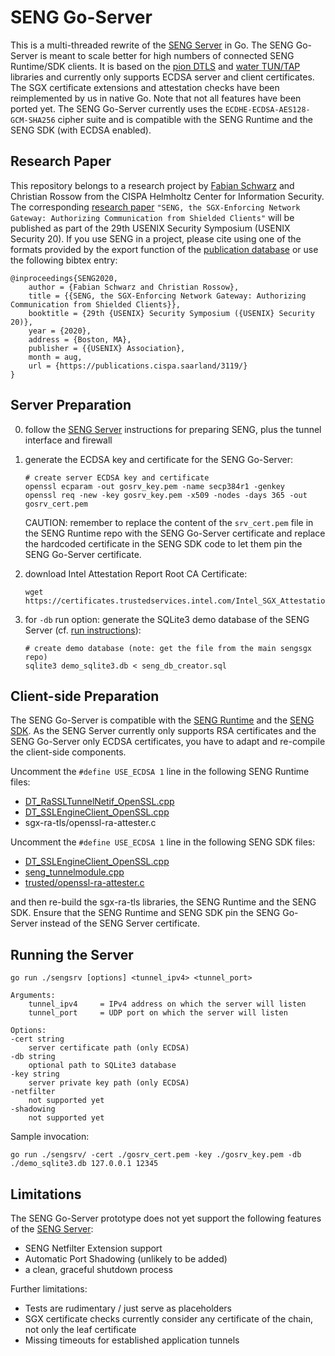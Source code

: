 # SENG Go-Server
This is a multi-threaded rewrite of the [SENG Server](https://github.com/sengsgx/sengsgx/tree/master/seng_server) in Go.
The SENG Go-Server is meant to scale better for high numbers of connected SENG Runtime/SDK clients.
It is based on the [pion DTLS](https://github.com/pion/dtls) and [water TUN/TAP](https://github.com/songgao/water) libraries and currently only supports ECDSA server and client certificates.
The SGX certificate extensions and attestation checks have been reimplemented by us in native Go.
Note that not all features have been ported yet.
The SENG Go-Server currently uses the `ECDHE-ECDSA-AES128-GCM-SHA256` cipher suite and is compatible with the SENG Runtime and the SENG SDK (with ECDSA enabled).

## Research Paper
This repository belongs to a research project by [Fabian Schwarz](https://github.com/fa-schwarz) and Christian Rossow from the CISPA Helmholtz Center for Information Security.
The corresponding [research paper](https://publications.cispa.saarland/3119/1/seng-sec20.pdf) `"SENG, the SGX-Enforcing Network Gateway: Authorizing Communication from Shielded Clients"` will be published as part of the 29th USENIX Security Symposium (USENIX Security 20).
If you use SENG in a project, please cite using one of the formats provided by the export function of the [publication database](https://publications.cispa.saarland/3119/) or use the following bibtex entry:

```
@inproceedings{SENG2020,
    author = {Fabian Schwarz and Christian Rossow},
    title = {{SENG, the SGX-Enforcing Network Gateway: Authorizing Communication from Shielded Clients}},
    booktitle = {29th {USENIX} Security Symposium ({USENIX} Security 20)},
    year = {2020},
    address = {Boston, MA},
    publisher = {{USENIX} Association},
    month = aug,
    url = {https://publications.cispa.saarland/3119/}
}
```

## Server Preparation
0. follow the [SENG Server](https://github.com/sengsgx/sengsgx/tree/master/seng_server#build) instructions for preparing SENG, plus the tunnel interface and firewall

1. generate the ECDSA key and certificate for the SENG Go-Server:
	```
	# create server ECDSA key and certificate
	openssl ecparam -out gosrv_key.pem -name secp384r1 -genkey
	openssl req -new -key gosrv_key.pem -x509 -nodes -days 365 -out gosrv_cert.pem
	```

	CAUTION: remember to replace the content of the `srv_cert.pem` file in the SENG Runtime repo with the SENG Go-Server certificate and replace the hardcoded certificate in the SENG SDK code to let them pin the SENG Go-Server certificate.

2. download Intel Attestation Report Root CA Certificate:
	```
	wget https://certificates.trustedservices.intel.com/Intel_SGX_Attestation_RootCA.pem
	```

3. for `-db` run option: generate the SQLite3 demo database of the SENG Server (cf. [run instructions](https://github.com/sengsgx/sengsgx/tree/master/seng_server#run)):
	```
	# create demo database (note: get the file from the main sengsgx repo)
	sqlite3 demo_sqlite3.db < seng_db_creator.sql
	```

## Client-side Preparation
The SENG Go-Server is  compatible with the [SENG Runtime](https://github.com/sengsgx/sengsgx/tree/master/seng_runtime) and the [SENG SDK](https://github.com/sengsgx/sengsgx/tree/master/seng_sdk).
As the SENG Server currently only supports RSA certificates and the SENG Go-Server only ECDSA certificates, you have to adapt and re-compile the client-side components.

Uncomment the `#define USE_ECDSA 1` line in the following SENG Runtime files:
* [DT_RaSSLTunnelNetif_OpenSSL.cpp](https://github.com/sengsgx/sengsgx/blob/master/seng_runtime/lwip_based_client_lib/dtls_tunnel_netif/src/DT_RaSSLTunnelNetif_OpenSSL.cpp)
* [DT_SSLEngineClient_OpenSSL.cpp](https://github.com/sengsgx/sengsgx/blob/master/seng_runtime/lwip_based_client_lib/dtls_tunnel_netif/src/DT_SSLEngineClient_OpenSSL.cpp)
* sgx-ra-tls/openssl-ra-attester.c

Uncomment the `#define USE_ECDSA 1` line in the following SENG SDK files:
* [DT_SSLEngineClient_OpenSSL.cpp](https://github.com/sengsgx/sengsgx/blob/master/seng_sdk/enclave/seng/src/DT_SSLEngineClient_OpenSSL.cpp)
* [seng_tunnelmodule.cpp](https://github.com/sengsgx/sengsgx/blob/master/seng_sdk/enclave/seng/src/seng_tunnelmodule.cpp)
* [trusted/openssl-ra-attester.c](https://github.com/sengsgx/sengsgx/blob/master/seng_sdk/external/sgx-ra-tls/trusted/openssl-ra-attester.c)

and then re-build the sgx-ra-tls libraries, the SENG Runtime and the SENG SDK.
Ensure that the SENG Runtime and SENG SDK pin the SENG Go-Server instead of the SENG Server certificate.


## Running the Server
```
go run ./sengsrv [options] <tunnel_ipv4> <tunnel_port>

Arguments:
    tunnel_ipv4     = IPv4 address on which the server will listen
    tunnel_port     = UDP port on which the server will listen

Options:
-cert string
    server certificate path (only ECDSA)
-db string
    optional path to SQLite3 database
-key string
    server private key path (only ECDSA)
-netfilter
    not supported yet
-shadowing
    not supported yet
```

Sample invocation:
```
go run ./sengsrv/ -cert ./gosrv_cert.pem -key ./gosrv_key.pem -db ./demo_sqlite3.db 127.0.0.1 12345
```

## Limitations
The SENG Go-Server prototype does not yet support the following features of the [SENG Server](https://github.com/sengsgx/sengsgx/tree/master/seng_server):
* SENG Netfilter Extension support
* Automatic Port Shadowing (unlikely to be added)
* a clean, graceful shutdown process

Further limitations:
* Tests are rudimentary / just serve as placeholders
* SGX certificate checks currently consider any certificate of the chain, not only the leaf certificate
* Missing timeouts for established application tunnels

